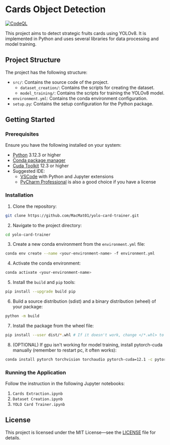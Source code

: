 # Cards Object Detection

[![CodeQL](https://github.com/MacMat01/yolo-card-trainer/actions/workflows/codeql.yml/badge.svg)](https://github.com/MacMat01/yolo-card-trainer/actions/workflows/codeql.yml)

This project aims to detect strategic fruits cards using YOLOv8. It is implemented in Python and uses several libraries
for data processing and model training.

## Project Structure

The project has the following structure:

- `src/`: Contains the source code of the project.
    - `dataset_creation/`: Contains the scripts for creating the dataset.
    - `model_training/`: Contains the scripts for training the YOLOv8 model.
- `environment.yml`: Contains the conda environment configuration.
- `setup.py`: Contains the setup configuration for the Python package.

## Getting Started

### Prerequisites

Ensure you have the following installed on your system:

- [Python](https://www.python.org/downloads/) 3.12.3 or higher
- [Conda package manager](https://www.anaconda.com/download)
- [Cuda Toolkit](https://developer.nvidia.com/cuda-toolkit-archive) 12.3 or higher
- Suggested IDE:
  - [VSCode](https://code.visualstudio.com/Download) with Python and Jupyter extensions
  - [PyCharm Professional](https://www.jetbrains.com/pycharm/download/?section=windows) is also a good choice if you
    have a license

### Installation

1. Clone the repository:

```bash
git clone https://github.com/MacMat01/yolo-card-trainer.git
```

2. Navigate to the project directory:

```bash
cd yolo-card-trainer
```

3. Create a new conda environment from the `environment.yml` file:

```bash
conda env create --name <your-environment-name> -f environment.yml
```

4. Activate the conda environment:

```bash
conda activate <your-environment-name>
```

5. Install the `build` and `pip` tools:

```bash
pip install --upgrade build pip
```

6. Build a source distribution (sdist) and a binary distribution (wheel) of your package:

```bash
python -m build
```

7. Install the package from the wheel file:

```bash
pip install --user dist/*.whl # If it doesn't work, change </*.whl> to the name of the wheel file generated in step 6
```

8. (OPTIONAL) If gpu isn't working for model training, install pytorch-cuda manually (remember to restart pc, it often
   works):

```bash
conda install pytorch torchvision torchaudio pytorch-cuda=12.1 -c pytorch -c nvidia
```

### Running the Application

Follow the instruction in the following Jupyter notebooks:

1. `Cards Extraction.ipynb`
2. `Dataset Creation.ipynb`
3. `YOLO Card Trainer.ipynb`

## License

This project is licensed under the MIT License—see the [LICENSE](LICENSE) file for details.
